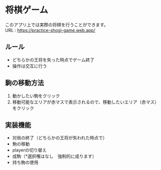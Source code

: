 # 将棋ゲーム

このアプリ上では実際の将棋を行うことができます。  
URL : https://practice-shogi-game.web.app/

## ルール

* どちらかの王将を失った時点でゲーム終了
* 操作は交互に行う

## 駒の移動方法

1. 動かしたい駒をクリック
2. 移動可能なエリアが赤マスで表示されるので、移動したいエリア（赤マス）をクリック

## 実装機能

* 対局の終了（どちらかの王将が失われた時点で）
* 駒の移動
* playerの切り替え
* 成駒（*選択権はなし　強制的に成ります）
* 持ち駒の使用